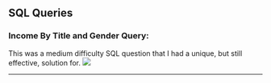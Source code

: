 ## SQL Queries 
### Income By Title and Gender Query:
This was a medium difficulty SQL question that I had a
unique, but still effective, solution for.
<img src="images/sql-.png?raw=true"/>


---
